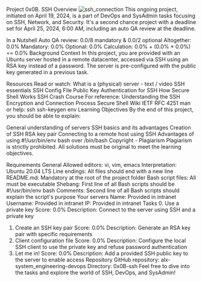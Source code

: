 
Project 0x0B. SSH
Overview
![ssh_connection](https://www.ipxo.com/app/uploads/2022/02/What-is-SSH-820x460.jpg)
This ongoing project, initiated on April 19, 2024, is a part of DevOps and SysAdmin tasks focusing on SSH, Network, and Security. It's a second chance project with a deadline set for April 25, 2024, 6:00 AM, including an auto QA review at the deadline.

In a Nutshell
Auto QA review: 0.0/8 mandatory & 0.0/2 optional
Altogether: 0.0%
Mandatory: 0.0%
Optional: 0.0%
Calculation: 0.0% + (0.0% * 0.0%) == 0.0%
Background Context
In this project, you are provided with an Ubuntu server hosted in a remote datacenter, accessed via SSH using an RSA key instead of a password. The server is pre-configured with the public key generated in a previous task.

Resources
Read or watch:
What is a (physical) server - text / video
SSH essentials
SSH Config File
Public Key Authentication for SSH
How Secure Shell Works
SSH Crash Course
For reference:
Understanding the SSH Encryption and Connection Process
Secure Shell Wiki
IETF RFC 4251
man or help:
ssh
ssh-keygen
env
Learning Objectives
By the end of this project, you should be able to explain:

General understanding of servers
SSH basics and its advantages
Creation of SSH RSA key pair
Connecting to a remote host using SSH
Advantages of using #!/usr/bin/env bash over /bin/bash
Copyright - Plagiarism
Plagiarism is strictly prohibited. All solutions must be original to meet the learning objectives.

Requirements
General
Allowed editors: vi, vim, emacs
Interpretation: Ubuntu 20.04 LTS
Line endings: All files should end with a new line
README.md: Mandatory at the root of the project folder
Bash script files: All must be executable
Shebang: First line of all Bash scripts should be #!/usr/bin/env bash
Comments: Second line of all Bash scripts should explain the script's purpose
Your servers
Name: Provided in intranet
Username: Provided in intranet
IP: Provided in intranet
Tasks
0. Use a private key
Score: 0.0%
Description: Connect to the server using SSH and a private key
1. Create an SSH key pair
Score: 0.0%
Description: Generate an RSA key pair with specific requirements
2. Client configuration file
Score: 0.0%
Description: Configure the local SSH client to use the private key and refuse password authentication
3. Let me in!
Score: 0.0%
Description: Add a provided SSH public key to the server to enable access
Repository
GitHub repository: alx-system_engineering-devops
Directory: 0x0B-ssh
Feel free to dive into the tasks and explore the world of SSH, DevOps, and SysAdmin!
